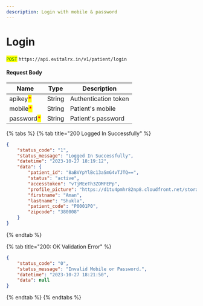 ```yaml
---
description: Login with mobile & password
---
```


# Login



<mark style="color:green;">`POST`</mark> `https://api.evitalrx.in/v1/patient/login`

#### Request Body

| Name                                       | Type   | Description          |
| ------------------------------------------ | ------ | -------------------- |
| apikey<mark style="color:red;">\*</mark>   | String | Authentication token |
| mobile<mark style="color:red;">\*</mark>   | String | Patient's mobile     |
| password<mark style="color:red;">\*</mark> | String | Patient's password   |

{% tabs %}
{% tab title="200 Logged In Successfully" %}
```json
{
    "status_code": "1",
    "status_message": "Logged In Successfully",
    "datetime": "2023-10-27 18:19:12",
    "data": {
        "patient_id": "8aBVYpYlBc13aSmG4vTJTQ==",
        "status": "active",
        "accesstoken": "vTjMEeTh3ZOMFEPp",
        "profile_picture": "https://d1tu4pmhr82np8.cloudfront.net/storage/users/placeholder_a.png",
        "firstname": "Aman",
        "lastname": "Shukla",
        "patient_code": "P0001P0",
        "zipcode": "380008"
    }
}
```
{% endtab %}

{% tab title="200: OK Validation Error" %}
```json
{
    "status_code": "0",
    "status_message": "Invalid Mobile or Password.",
    "datetime": "2023-10-27 18:21:50",
    "data": null
}
```
{% endtab %}
{% endtabs %}

